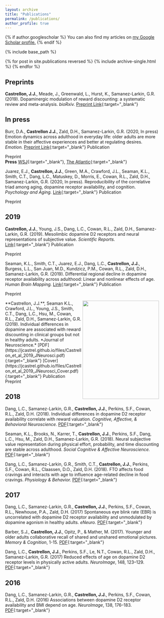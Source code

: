 ```yaml
---
layout: archive
title: "Publications"
permalink: /publications/
author_profile: true
---
```


{% if author.googlescholar %}
  You can also find my articles on <u><a href="{{author.googlescholar}}">my Google Scholar profile</a>.</u>
{% endif %}

{% include base_path %}

{% for post in site.publications reversed %}
  {% include archive-single.html %}
{% endfor %}


## Preprints
**Castrellon, J.J.**, Meade, J., Greenwald, L., Hurst, K., Samanez-Larkin, G.R. (2019). Dopaminergic modulation of reward discounting: a systematic review and meta-analysis. *bioRxiv.* [Preprint Link](https://www.biorxiv.org/content/10.1101/2020.04.03.024364v1){:target="_blank"}
<div class='altmetric-embed' data-doi="10.1101/2020.04.03.024364"></div>


## In press
Burr, D.A., **Castrellon J.J.**, Zald, D.H., Samanez-Larkin, G.R. (2020, In press) Emotion dynamics across adulthood in everyday life: older adults are more stable in their affective experiences and better at regulating desires. *Emotion.* [Preprint Link](https://psyarxiv.com/a3ku2/){:target="_blank"}
Publication <div class='altmetric-embed' data-doi="10.1037/emo0000734"></div>
Preprint <div class='altmetric-embed' data-doi="10.31234/osf.io/a3ku2"></div>
**Press** [WSJ](https://www.wsj.com/articles/the-emotional-benefits-of-getting-older-11587652302){:target="_blank"}, [The Atlantic](https://www.theatlantic.com/ideas/archive/2020/03/weekend-bernies-theory-presidency/607489/){:target="_blank"} 

Juarez, E.J., **Castrellon, J.J.**, Green, M.A., Crawford, J.L., Seaman, K.L., Smith, C.T., Dang, L.C., Matuskey, D., Morris, E., Cowan, R.L., Zald, D.H., Samanez-Larkin, G.R. (2020, In press). Reproducibility of the correlative triad among aging, dopamine receptor availability, and cognition. *Psychology and Aging.* [Link](https://psycnet.apa.org/record/2019-59382-001){:target="_blank"}
Publication <div class='altmetric-embed' data-doi="10.1037/pag0000403"></div>
Preprint <div class='altmetric-embed' data-doi="10.1101/494765"></div>

## 2019
**Castrellon, J.J.**, Young, J.S., Dang, L.C., Cowan, R.L., Zald, D.H., Samanez-Larkin, G.R. (2019). Mesolimbic dopamine D2 receptors and neural representations of subjective value. *Scientific Reports.* [Link](https://www.nature.com/articles/s41598-019-56858-1){:target="_blank"}
Publication <div class='altmetric-embed' data-doi="10.1038/s41598-019-56858-1"></div>
Preprint <div class='altmetric-embed' data-doi="10.1101/718858"></div>

Seaman, K.L., Smith, C.T., Juarez, E.J., Dang, L.C., **Castrellon, J.J.**, Burgess, L.L., San Juan, M.D., Kundzicz, P.M., Cowan, R.L., Zald, D.H., Samanez-Larkin, G.R. (2019). Differential regional decline in dopamine receptor availability across adulthood: Linear and nonlinear effects of age. *Human Brain Mapping.* [Link](https://onlinelibrary.wiley.com/doi/10.1002/hbm.24585){:target="_blank"}
Publication <div class='altmetric-embed' data-doi="10.1002/hbm.24585"></div>
Preprint <div class='altmetric-embed' data-doi="10.1101/358200"></div>

<img align="right" width="250" height="321" src="https://jcastrel.github.io/files/Castrellon_et_al_2019_JNeurosci_Cover.jpg">
**Castrellon, J.J.**, Seaman K.L., Crawford, J.L., Young, J.S., Smith, C.T., Dang, L.C., Hsu, M., Cowan, R.L., Zald, D.H., Samanez-Larkin, G.R. (2019). Individual differences in dopamine are associated with reward discounting in clinical groups but not in healthy adults. *Journal of Neuroscience.* [PDF](https://jcastrel.github.io/files/Castrellon_et_al_2019_JNeurosci.pdf){:target="_blank"} [Cover](https://jcastrel.github.io/files/Castrellon_et_al_2019_JNeurosci_Cover.pdf){:target="_blank"} 
Publication <div class='altmetric-embed' data-doi="10.1523/JNEUROSCI.1984-18.2018"></div>
Preprint <div class='altmetric-embed' data-doi="10.1101/383810"></div>


## 2018
Dang, L.C., Samanez-Larkin, G.R., **Castrellon, J.J.**, Perkins, S.F., Cowan, R.L., Zald, D.H. (2018). Individual differences in dopamine D2 receptor availability correlate with reward valuation. *Cognitive, Affective, & Behavioral Neuroscience.* [PDF](https://jcastrel.github.io/files/Dang_et_al_2018_CABN.pdf){:target="_blank"}
<div class='altmetric-embed' data-doi="10.3758/s13415-018-0601-9"></div>

Seaman, K.L., Brooks, N., Karrer, T., **Castrellon, J.J.**, Perkins, S.F., Dang, L.C., Hsu, M., Zald, D.H., Samanez-Larkin, G.R. (2018). Neural subjective value representation during physical effort, probability, and time discounting are stable across adulthood. *Social Cognitive & Affective Neuroscience.* [PDF](https://jcastrel.github.io/files/Seaman_et_al_2018_SCAN.pdf){:target="_blank"}
<div class='altmetric-embed' data-doi="10.1093/scan/nsy021"></div>

Dang, L.C., Samanez-Larkin, G.R., Smith, C.T., **Castrellon, J.J.**, Perkins, S.F., Cowan, R.L., Claassen, D.O., Zald, D.H. (2018). FTO affects food cravings and interacts with age to influence age-related decline in food cravings. *Physiology & Behavior.* [PDF](https://jcastrel.github.io/files/Dang_et_al_2017_PB.pdf){:target="_blank"}

## 2017
Dang, L.C., Samanez-Larkin, G.R., **Castrellon, J.J.**, Perkins, S.F., Cowan, R.L., Newhouse, P.A., Zald, D.H. (2017) Spontaneous eye blink rate (EBR) is uncorrelated with dopamine D2 receptor availability and unmodulated by dopamine agonism in healthy adults. *eNeuro.* [PDF](https://jcastrel.github.io/files/Dang_et_al_2017_eNeuro.pdf){:target="_blank"}

Barber, S.J., **Castrellon, J.J.**, Opitz, P., & Mather, M. (2017). Younger and older adults collaborative recall of shared and unshared emotional pictures. *Memory & Cognition*, 1-15. [PDF](https://jcastrel.github.io/files/Barber_et_al_2017_MemCog.pdf){:target="_blank"}

Dang, L.C., **Castrellon, J.J.**, Perkins, S.F., Le, N.T., Cowan, R.L., Zald, D.H., Samanez-Larkin, G.R. (2017) Reduced effects of age on dopamine D2 receptor levels in physically active adults. *NeuroImage*, 148, 123–129. [PDF](https://jcastrel.github.io/files/Dang_et_al_2017_NI.pdf){:target="_blank"}

## 2016
Dang, L.C., Samanez-Larkin, G.R., **Castrellon, J.J.**, Perkins, S.F., Cowan, R.L., Zald, D.H. (2016) Associations between dopamine D2 receptor availability and BMI depend on age. *NeuroImage*,  138, 176–183. [PDF](https://jcastrel.github.io/files/Dang_et_al_2016_NI.pdf){:target="_blank"}

